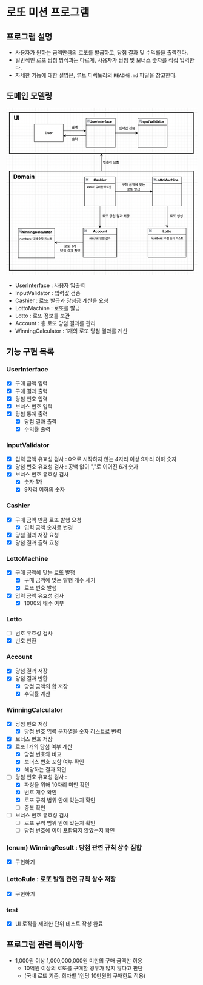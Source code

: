 # 로또 미션 프로그램


## 프로그램 설명
- 사용자가 원하는 금액만큼의 로또를 발급하고, 당첨 결과 및 수익률을 출력한다.
- 일반적인 로또 당첨 방식과는 다르게, 사용자가 당첨 및 보너스 숫자를 직접 입력한다.
- 자세한 기능에 대한 설명은, 루트 디렉토리의 `README.md` 파일을 참고한다.


## 도메인 모델링
![img.png](img.png)
- UserInterface : 사용자 입출력
- InputValidator : 입력값 검증
- Cashier : 로또 발급과 당첨금 계산을 요청
- LottoMachine : 로또를 발급
- Lotto : 로또 정보를 보관
- Account : 총 로또 당첨 결과를 관리
- WinningCalculator : 1개의 로또 당첨 결과를 계산


## 기능 구현 목록
### UserInterface
- [x] 구매 금액 입력
- [x] 구매 결과 출력
- [x] 당첨 번호 입력
- [x] 보너스 번호 입력
- [x] 당첨 통계 출력
  - [x] 당첨 결과 출력
  - [x] 수익률 출력

### InputValidator
- [x] 입력 금액 유효성 검사 : 0으로 시작하지 않는 4자리 이상 9자리 이하 숫자
- [x] 당첨 번호 유효성 검사 : 공백 없이 ","로 이어진 6개 숫자
- [x] 보너스 번호 유효성 검사
  - [x] 숫자 1개
  - [x] 9자리 이하의 숫자

### Cashier
- [x] 구매 금액 만큼 로또 발행 요청
  - [x] 입력 금액 숫자로 변경
- [x] 당첨 결과 저장 요청
- [x] 당첨 결과 출력 요청

### LottoMachine 
- [x] 구매 금액에 맞는 로또 발행
    - [x] 구매 금액에 맞는 발행 개수 세기
    - [x] 로또 번호 발행
- [x] 입력 금액 유효성 검사
  - [x] 1000의 배수 여부

### Lotto
- [ ] 번호 유효성 검사
- [x] 번호 반환

### Account
- [x] 당첨 결과 저장
- [x] 당첨 결과 반환
  - [x] 당첨 금액의 합 저장
  - [x] 수익률 계산

### WinningCalculator
- [x] 당첨 번호 저장
  - [x] 당첨 번호 입력 문자열을 숫자 리스트로 변력
- [x] 보너스 번호 저장
- [x] 로또 1개의 당첨 여부 계산
    - [x] 당첨 번호와 비교
    - [x] 보너스 번호 포함 여부 확인
    - [x] 해당하는 결과 확인
- [ ] 당첨 번호 유효성 검사 :
  - [x] 파싱을 위해 10자리 미만 확인
  - [x] 번호 개수 확인
  - [x] 로또 규칙 범위 안에 있는지 확인
  - [ ] 중복 확인
- [ ] 보너스 번호 유효성 검사
  - [ ] 로또 규칙 범위 안에 있는지 확인
  - [ ] 당첨 번호에 이미 포함되지 않았는지 확인

### (enum) WinningResult : 당첨 관련 규칙 상수 집합
- [x] 구현하기

### LottoRule : 로또 발행 관련 규칙 상수 저장
- [x] 구현하기

### test
- [x] UI 로직을 제외한 단위 테스트 작성 완료


## 프로그램 관련 특이사항
- 1,000원 이상 1,000,000,000원 미만의 구매 금액만 허용
  - 10억원 이상의 로또를 구매할 경우가 많지 않다고 판단
  - (국내 로또 기준, 회차별 1인당 10만원의 구매한도 적용)
